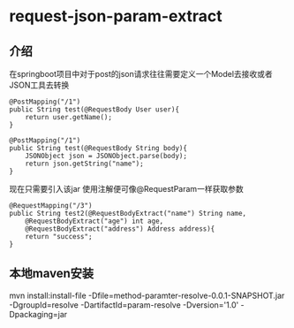 # request-json-param-extract

## 介绍
在springboot项目中对于post的json请求往往需要定义一个Model去接收或者JSON工具去转换



    @PostMapping("/1")
    public String test(@RequestBody User user){
        return user.getName();
    }

    @PostMapping("/1")
    public String test(@RequestBody String body){
        JSONObject json = JSONObject.parse(body);
        return json.getString("name");
    }

现在只需要引入该jar 使用注解便可像@RequestParam一样获取参数

    @RequestMapping("/3")
    public String test2(@RequestBodyExtract("name") String name,
        @RequestBodyExtract("age") int age,
        @RequestBodyExtract("address") Address address){
        return "success";
    }

## 本地maven安装
mvn install:install-file -Dfile=method-paramter-resolve-0.0.1-SNAPSHOT.jar -DgroupId=resolve -DartifactId=param-resolve -Dversion='1.0' -Dpackaging=jar

